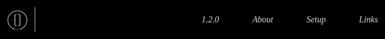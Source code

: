 

<style>
    @import url("https://fonts.cdnfonts.com/css/cascadia-code");

:root {
    --color-primary: #001e29;
    --menu-hover-primary: #00161a;
    --body-pseudo-display: none;
    --container-color: #2c2c2c;

    --variable-color: #ffb84d;
    --global-color: #ff4128;
    --comment-color: #6d6d6d;
    --operator-color: #72fff1;
    --string-color: #81ff8e;
    --number-color: #73eaff;
    --keyword-color: #43d0ff;
    --boolean-color: #62b1ff;
    --function-color: #5affd6;
    --class-color: #ffa7ec;
    --codeblock-text-color: rgb(173, 173, 173);

    --text-button-color: rgb(218, 218, 218);
    --text-button-color-alpha: rgba(218, 218, 218, var(--a, 0.5));
    --sidebar-bg-color: #1b3032;
    --sidebar-h0ver-bg: #0e2123;
    --color-primary-hover: #071c1e;
    --body-text-color: rgb(210, 210, 210);
}
* {
    margin: 0;
    padding: 0;
    box-sizing: border-box;
    font-family: "Cascadia Code";
}
html,
body {
    height: 100%;
    width: 100%;
    background-color: #000000;
    color: #d4d4d4;
    scroll-behavior: smooth;
}

body {
    scroll-behavior: smooth;
    overflow: overlay;
}

::-webkit-scrollbar {
    width: 10px;
}

::-webkit-scrollbar-track {
    background: transparent;
}

::-webkit-scrollbar-thumb {
    background-color: transparent;
    border: 2px solid #d4d4d434;
    border-radius: 10px;
}

::-webkit-scrollbar-thumb:hover {
    background-color: #d4d4d4;
}

.navbar {
    height: 100px;
    width: 100%;
    background-color: rgba(0, 0, 0, 0.454);
    backdrop-filter: blur(10px);
    position: fixed;
    top: 0;
    left: 0;
    display: flex;
    justify-content: space-between;
    align-items: center;
    padding: 0 20px;
    z-index: 10;
}

.navbar .logo {
    max-width: 300px;
    width: 100%;
    height: 100px;
    object-fit: cover;
    object-position: center;
}

.navbar .links,.navbar .box,
.sidebar .links {
    display: flex;
    justify-content: space-around;
    align-items: center;
    height: 100%;
    width: 50%;
    font-size: 20px;
    gap: 20px;
}

.navbar .links {
    width: 100%;
}

.navbar .links .link,
.sidebar .links .link {
    text-decoration: none;
    color: #d4d4d4;
    transition: 500ms;
    font-style: italic;
    cursor: pointer;
}

.navbar .links .link:hover,
.sidebar .links .link:hover {
    color: #ff0000;
    transform: scale(1.2);
}

.navbar .links .link.active,
.sidebar .links .link.active {
    color: #ff0000;
}

.navbar .box .sidebarbtn {
    cursor: pointer;
    width: 20px;
    height: 20px;
    color: #d4d4d4;
    transition: 500ms;
    position: relative;
}

.navbar .links .sidebarbtn:hover {
    color: #ff0000;
    transform: scale(1.2);
}

.line {
    height: 2px;
    width: 100%;
    background-color: #d4d4d4;
    margin-top: 4px;
}

.mid {
    width: 50%;
}

.sidebar {
    height: 100%;
    width: 0;
    max-width: 500px;
    background-image: linear-gradient(
        180deg,
        #d4d4d4 0%,
        #d4d4d4d8 50%,
        #d4d4d432 100%
    );
    color: #000000;
    position: fixed;
    top: 0;
    right: 0;
    display: flex;
    flex-direction: column;
    justify-content: flex-start;
    align-items: center;
    transition: 1s width, 500ms filter, 500ms opacity;
    filter: blur(5px);
    opacity: 0;
    z-index: 15;
}

.sidebar .links {
    width: 100%;
    height: 50%;
    flex-direction: column;
    justify-content: space-evenly;
    align-items: center;
    margin-top: 50px;
}

.sidebar .links .link {
    color: #000000;
    font-size: 25px;
}

.closebtn {
    cursor: pointer;
    width: 30px;
    height: 30px;
    color: #000000;
    transition: 500ms;
    position: absolute;
    top: 0;
    left: 0;
    padding: 20px;
    background-color: rgba(0, 0, 0, 0.5);
    display: flex;
    justify-content: center;
    align-items: center;
    font-size: 30px;
}


.stats {
    display: flex;
    flex-direction: row;
    justify-content: space-evenly;
    align-items: center;
    position: absolute;
    bottom: 0;
    width: 100%;
    height: 100px;
    background-color: rgba(0, 0, 0, 0.5);
    backdrop-filter: blur(10px);
    flex-wrap: wrap;
}

.stats .stat {
    display: flex;
    flex-direction: row;
    justify-content: space-between;
    align-items: center;
    gap: 10px;
    font-size: 30px;
    font-weight: 900;
    font-style: italic;
    color: #d4d4d4;
}

.stats .stat .stathead {
    font-size: 20px;
}

.stats .stat .statcontent {
    font-size: 20px;
    font-weight: 400;
    font-style: italic;
}

.container {
    display: flex;
    justify-content: center;
    align-items: center;
    flex-direction: column;
    margin-top: 100px;
    width: 100%;
    height: auto;
    min-height: 75vh;
    /* flex-wrap: nowrap; */
}

.main {
    width: 100%;
    height: 100vh;
}

.mainlogo {
    width: 100%;
    height: 100%;
    background-image: url(./assets/logo.gif);
    background-size: cover;
    background-position: center;
    background-repeat: no-repeat;
    background-attachment: fixed;
    position: relative;
}

.about,
.setup {
    width: 100%;
    height: 100vh;
    display: flex;
    justify-content: center;
    align-items: center;
    flex-direction: column;
    gap: 50px;
}
.about {
    background-image: linear-gradient(180deg, #d4d4d47d, #000000);
}

.head {
    color: #ff0000;
    font-size: 60px;
    font-style: italic;
    font-weight: bolder;
}

.content {
    font-size: 30px;
}

.options {
    display: flex;
    flex-direction: column;
    justify-content: center;
    align-items: center;
    gap: 20px;
    font-size: 30px;
    font-weight: 900;
}

.options .op {
    display: flex;
    flex-direction: row;
    justify-content: center;
    align-items: center;
    gap: 40px;
}

.options strong {
    font-style: italic;
}

.platforms {
    font-size: 30px;
    font-weight: 900;
    display: flex;
    flex-direction: column;
    justify-content: center;
    align-items: center;
    font-style: italic;
    gap: 20px;
}

.platforms a {
    text-decoration: none;
    color: #d4d4d4;
    transition: 500ms;
    font-size: 40px;
}

.platforms a:hover {
    color: #ff0000;
    transform: scale(1.2);
}

.platforms .links {
    width: 100%;
    display: flex;
    flex-direction: row;
    justify-content: center;
    align-items: center;
    gap: 20px;
}

.setup {
    background-color: #000000;
    height: 100%;
}

.codeblock {
    display: flex;
    flex-direction: column;
    align-items: baseline;
    width: 75%;
    margin-left: auto;
    margin-right: auto;
    word-wrap: break-word;
    height: auto;
    padding: 20px;
    background-color: rgba(183, 183, 183, 0.169);
}

.codeblock .copyButton {
    float: right;
    transition: 500ms;
    color: rgb(56, 56, 56);
}

.codeblock .copyButton i {
    cursor: pointer;
    transition: 0.5s;
}

.codeblock .copyButton i:hover {
    transform: scale(1.1);
}

.codeblock .code {
    display: block;
    box-sizing: border-box;
    margin-top: 30px;
    font-size: 20px;
    width: 75%;
    height: auto;
    color: var(--codeblock-text-color);
    word-wrap: break-word;
    left: 0;
    float: left;
    text-align: left;
    margin-left: 60px;
}

.codeblock code span {
    word-wrap: break-word;
}

.keyword {
    color: var(--keyword-color);
}

.string {
    color: var(--string-color);
}

.number {
    color: var(--number-color);
}

.comment {
    color: var(--comment-color);
}

.global {
    color: var(--global-color);
}

.boolean {
    color: var(--boolean-color);
}

.variable,
.object {
    color: var(--variable-color);
}

.object {
    font-style: italic;
}

.class {
    color: var(--class-color);
}

.function {
    color: var(--function-color);
}

.linker {
    background-image: linear-gradient(0deg, #d4d4d434, #000000);
    height: 100%;
    min-height: 75vh;
    width: 100%;
    display: flex;
    flex-direction: column;
    justify-content: center;
    align-items: center;
}

.linker .links {
    margin-top: 50px;
    flex-direction: column;
    display: flex;
    justify-content: center;
    align-items: center;
    height: 100%;
    width: 100%;
    gap: 50px;
}

.linker .links .link {
    color: #d4d4d4;
    font-size: 30px;
    text-decoration: none;
    transition: 500ms;
}

.linker .links .link:hover {
    color: #ff0000;
    transform: scale(1.2);
}

.linksbtn {
    display: flex;
    flex-direction: column;
    justify-content: center;
    align-items: center;
    font-size: 20px;
}

@media screen and (max-width: 720px) {
    .mainlogo {
        background-size: contain;
        height: 75vh;
    }
    .stats .stats {
        font-size: 10px;
    }
    .stats .stat .stathead {
        font-size: 15px;
    }

    .stats .stat .statcontent {
        font-size: 10px;
    }

    .head {
        font-size: 30px;
    }

    .codeblock .code {
        font-size: 10px;
    }

    .opt {
        font-size: 10px;
    }

    .content {
        font-size: 10px;
    }

    .options {
        font-size: 20px;
    }

    .platforms,
    .platforms a {
        font-size: 20px;
    }

    .link {
        font-size: 20px;
    }

    .linker .links .link {
        font-size: 15px;
    }

    .copyright {
        font-size: 10px;
    }

    .linker .links {
        gap: 5px;
    }
    .setup {
        gap: 10px;
    }

    .codeblock .copyButton {
        width: 10px;
        height: 10px;
    }

    #copy {
        font-size: 20px;
    }
}

</style>
<body>
    <div class="navbar">
        <a class="logo" href="#"><img src="./docs/assets/logo.gif" alt="" class="logo" /></a>
        <div class="box">
            <div class="links">
                <a class="link" href="./changelogs">1.2.0</a>
                <a href="#about" class="link">About</a>
                <a href="#setup" class="link">Setup</a>
                <a href="#links" class="link">Links</a>
            </div>
        </div>
    </div>
    <div class="container">
        <div class="main">
            <div class="mainlogo">
                <div class="stats">
                    <div class="stat">
                        <div class="stathead">Version:</div>
                        <div class="statcontent">1.2.0</div>
                    </div>
                    <div class="stat">
                        <div class="stathead">Downloads:</div>
                        <div class="statcontent ddd">0</div>
                    </div>
                    <div class="stat">
                        <div class="stathead">License:</div>
                        <div class="statcontent">Apache-2.0</div>
                    </div>
                    <div class="stat">
                        <div class="stathead">Maintainer:</div>
                        <div class="statcontent">USERSATOSHI</div>
                    </div>
                </div>
            </div>
        </div>
        <div class="about" id="about">
            <div class="head">Aoi.Parser</div>
            <div class="content">
                An aoi.js plugin that makes writing parsers way easier and
                readable.
            </div>
            <div class="options">
                Available options:
                <div class="opt">
                    <strong>1) Message Parser.</strong>
                    <strong>2) ChatInput Option Parser</strong>
                </div>
            </div>
            <div class="platforms">
                Available on:
                <div class="links">
                    <a href="https://www.npmjs.com/package/aoi.parser" target="_blank"><i
                            class="fa-brands fa-npm"></i></a>
                    <a href="https://github.com/usersatoshi/parsers" target="_blank"><i
                            class="fa-brands fa-github"></i></a>
                </div>
            </div>
        </div>
        <div class="setup" id="setup">
            <div class="head">Setup</div>
            <br />
            <div class="content">Installation</div>
            <div class="codeblock">
                <div class="copyButton" data-id="npm">
                    <i class="material-icons" id="copy">content_copy</i>
                </div>
                <code class="code" id="npm">
                        <span class="variable">npm</span>
                        <span class="function">i</span>
                        <span class="global">aoi.parser</span>
                    </code>
            </div>
            <div class="content">Setup</div>
            <div class="codeblock">
                <div class="copyButton" data-id="bsetup">
                    <i class="material-icons" id="copy">content_copy</i>
                </div>
                <code class="code" id="bsetup">
                        <span class="keyword">const</span>
                        { <span class="class">Util</span> } =
                        <span class="global">require</span>(
                        <span class="string" style="font-style:italic;">'aoi.js'</span>
                        );
                        <br />
                        <span class="keyword">const</span>
                        { <span class="function">setup</span> } =
                        <span class="global">require</span>(
                        <span class="string" style="font-style:italic;">'aoi.parser'</span>
                        );
                        <br />
                        <br />
                        <span class="comment"
                            >/*<br />This will update All the parsers in aoi.js<br />*/</span
                        >
                        <br />
                        <span class="function">setup</span>(<span class="class"
                            >Util</span
                        >);
                        <br />
                        <br />
                    </code>
            </div>
        </div>
        <div class="linker" id="links">
            <div class="head">Links</div>
            <div class="links">
                <a href="https://www.npmjs.com/package/aoi.parser" target="_blank" class="link">NPM</a>
                <a href="https://github.com/usersatoshi/parsers" target="_blank" class="link">Github</a>
                <a href="./docs" class="link">Documentation</a>
            </div>
        </div>
        <div class="footer">
            <div class="copyright">
                &copy; 2023 USERSATOSHI. All rights reserved.
            </div>
        </div>
</body>